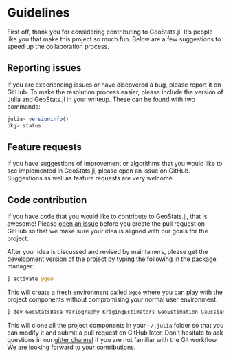 # Guidelines

First off, thank you for considering contributing to GeoStats.jl.
It’s people like you that make this project so much fun.
Below are a few suggestions to speed up the collaboration process.

## Reporting issues

If you are experiencing issues or have discovered a bug, please
report it on GitHub. To make the resolution process easier, please
include the version of Julia and GeoStats.jl in your writeup.
These can be found with two commands:

```julia
julia> versioninfo()
pkg> status
```

## Feature requests

If you have suggestions of improvement or algorithms that you would like
to see implemented in GeoStats.jl, please open an issue on GitHub.
Suggestions as well as feature requests are very welcome.

## Code contribution

If you have code that you would like to contribute to GeoStats.jl,
that is awesome! Please [open an issue](https://github.com/JuliaEarth/GeoStats.jl/issues)
before you create the pull request on GitHub so that we make sure
your idea is aligned with our goals for the project.

After your idea is discussed and revised by maintainers, please get
the development version of the project by typing the following in
the package manager:

```julia
] activate @geo
```

This will create a fresh environment called `@geo` where you can
play with the project components without compromising your normal
user environment.

```julia
] dev GeoStatsBase Variography KrigingEstimators GeoEstimation GaussianSimulation PointPatterns GeoStats
```

This will clone all the project components in your `~/.julia` folder so
that you can modify it and submit a pull request on GitHub later. Don't
hesitate to ask questions in our [gitter channel](https://gitter.im/JuliaEarth/GeoStats.jl)
if you are not familiar with the Git workflow. We are looking forward
to your contributions.
